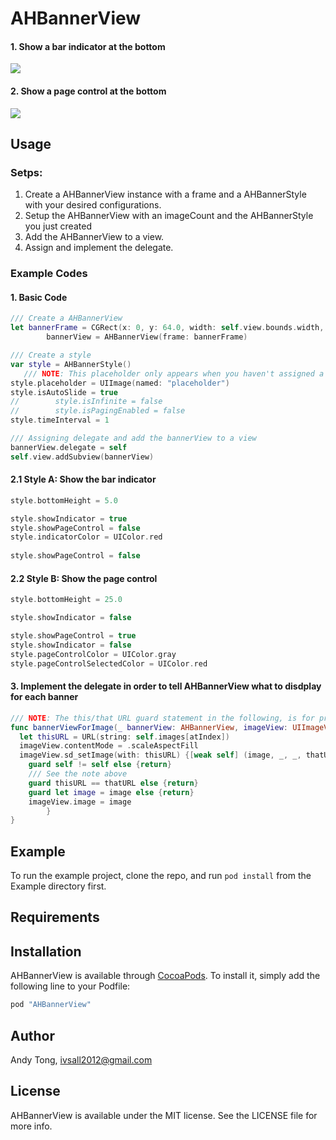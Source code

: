 # AHBannerView
#### 1. Show a bar indicator at the bottom
![](https://github.com/ivsall2012/AHBannerView/blob/master/indicator_demo.gif)

#### 2. Show a page control at the bottom
![](https://github.com/ivsall2012/AHBannerView/blob/master/pageControl_demo.gif)

## Usage
### Setps:
1. Create a AHBannerView instance with a frame and a AHBannerStyle with your desired configurations.
2. Setup the AHBannerView with an imageCount and the AHBannerStyle you just created
3. Add the AHBannerView to a view.
4. Assign and implement the delegate.

### Example Codes
#### 1. Basic Code
```Swift
/// Create a AHBannerView
let bannerFrame = CGRect(x: 0, y: 64.0, width: self.view.bounds.width, height: 200.0)
        bannerView = AHBannerView(frame: bannerFrame)

/// Create a style
var style = AHBannerStyle()
   /// NOTE: This placeholder only appears when you haven't assigned a image for a imageView passed in the delegate method.
style.placeholder = UIImage(named: "placeholder")
style.isAutoSlide = true
//        style.isInfinite = false
//        style.isPagingEnabled = false
style.timeInterval = 1

/// Assigning delegate and add the bannerView to a view
bannerView.delegate = self
self.view.addSubview(bannerView)
```

#### 2.1 Style A: Show the bar indicator
```Swift
style.bottomHeight = 5.0

style.showIndicator = true
style.showPageControl = false
style.indicatorColor = UIColor.red
        
style.showPageControl = false
```

#### 2.2 Style B: Show the page control
```Swift
style.bottomHeight = 25.0

style.showIndicator = false

style.showPageControl = true
style.showIndicator = false
style.pageControlColor = UIColor.gray
style.pageControlSelectedColor = UIColor.red
```

#### 3. Implement the delegate in order to tell AHBannerView what to disdplay for each banner
```Swift
/// NOTE: The this/that URL guard statement in the following, is for preventing images being mismatched and assigned to the wrong imageView, when the inital imageView being recyled before the initial image request callback gets called. It's the same idea applied when you deal with tableView/collectionView cells. 
func bannerViewForImage(_ bannerView: AHBannerView, imageView: UIImageView, atIndex: Int) {
  let thisURL = URL(string: self.images[atIndex])
  imageView.contentMode = .scaleAspectFill
  imageView.sd_setImage(with: thisURL) {[weak self] (image, _, _, thatURL) in
    guard self != self else {return}
    /// See the note above
    guard thisURL == thatURL else {return}
    guard let image = image else {return}
    imageView.image = image
        }
}
```

## Example

To run the example project, clone the repo, and run `pod install` from the Example directory first.

## Requirements

## Installation

AHBannerView is available through [CocoaPods](http://cocoapods.org). To install
it, simply add the following line to your Podfile:

```ruby
pod "AHBannerView"
```

## Author

Andy Tong, ivsall2012@gmail.com

## License

AHBannerView is available under the MIT license. See the LICENSE file for more info.
